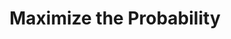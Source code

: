 ---
word: "true"

title: "Maximize the Probability"

categories: ['']

tags: ['Maximize', 'the', 'Probability']

arwords: 'تعظيم الاحتمالية'

arexps: []

enwords: ['Maximize the Probability']

enexps: []

arlexicons: 'ع'

enlexicons: 'M'

authors: ['Ruqayya Roshdy']

translators: ['X']

citations: 'تطبيقات أساسية في المعالجة الآلية للغة العربية'

sources: 'مركز الملك عبدالله بن عبدالعزيز الدولي لخدمة اللغة العربية'

slug: ""
---